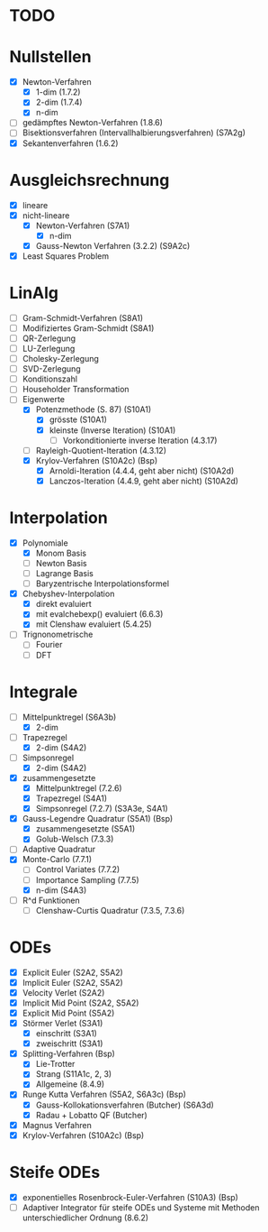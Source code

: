 # TODO

# Nullstellen
- [x] Newton-Verfahren
  - [x] 1-dim (1.7.2)
  - [x] 2-dim (1.7.4)
  - [x] n-dim
- [ ] gedämpftes Newton-Verfahren (1.8.6)
- [ ] Bisektionsverfahren (Intervallhalbierungsverfahren) (S7A2g)
- [x] Sekantenverfahren (1.6.2)

# Ausgleichsrechnung
- [x] lineare
- [x] nicht-lineare
  - [x] Newton-Verfahren (S7A1)
    - [x] n-dim
  - [x] Gauss-Newton Verfahren (3.2.2) (S9A2c)
- [x] Least Squares Problem  

# LinAlg

- [ ] Gram-Schmidt-Verfahren (S8A1)
- [ ] Modifiziertes Gram-Schmidt (S8A1)
- [ ] QR-Zerlegung
- [ ] LU-Zerlegung
- [ ] Cholesky-Zerlegung
- [ ] SVD-Zerlegung
- [ ] Konditionszahl
- [ ] Householder Transformation
- [ ] Eigenwerte
  - [x] Potenzmethode (S. 87) (S10A1)
    - [x] grösste (S10A1)
    - [x] kleinste (Inverse Iteration) (S10A1)
      - [ ] Vorkonditionierte inverse Iteration (4.3.17)
  - [ ] Rayleigh-Quotient-Iteration (4.3.12)
  - [x] Krylov-Verfahren (S10A2c) (Bsp)
    - [x] Arnoldi-Iteration (4.4.4, geht aber nicht) (S10A2d)
    - [x] Lanczos-Iteration (4.4.9, geht aber nicht) (S10A2d)

# Interpolation

- [x] Polynomiale
  - [x] Monom Basis
  - [ ] Newton Basis
  - [ ] Lagrange Basis
  - [ ] Baryzentrische Interpolationsformel
- [x] Chebyshev-Interpolation
  - [x] direkt evaluiert
  - [x] mit evalchebexp() evaluiert (6.6.3)
  - [x] mit Clenshaw evaluiert (5.4.25)
- [ ] Trignonometrische
  - [ ] Fourier
  - [ ] DFT

# Integrale

- [ ] Mittelpunktregel (S6A3b)
  - [x] 2-dim
- [ ] Trapezregel
  - [x] 2-dim (S4A2)
- [ ] Simpsonregel
  - [x] 2-dim (S4A2)
- [x] zusammengesetzte
  - [x] Mittelpunktregel (7.2.6)
  - [x] Trapezregel (S4A1)
  - [x] Simpsonregel (7.2.7) (S3A3e, S4A1) 
- [x] Gauss-Legendre Quadratur (S5A1) (Bsp)
  - [x] zusammengesetzte (S5A1)
  - [x] Golub-Welsch (7.3.3)
- [ ] Adaptive Quadratur
- [x] Monte-Carlo (7.7.1)
  - [ ] Control Variates (7.7.2)
  - [ ] Importance Sampling (7.7.5)
  - [x] n-dim (S4A3)
- [ ] R^d Funktionen
  - [ ] Clenshaw-Curtis Quadratur (7.3.5, 7.3.6)

# ODEs

- [x] Explicit Euler (S2A2, S5A2)
- [x] Implicit Euler (S2A2, S5A2)
- [x] Velocity Verlet (S2A2)
- [x] Implicit Mid Point (S2A2, S5A2)
- [x] Explicit Mid Point (S5A2)
- [x] Störmer Verlet (S3A1)
  - [x] einschritt (S3A1)
  - [x] zweischritt (S3A1)
- [x] Splitting-Verfahren (Bsp)
  - [x] Lie-Trotter
  - [x] Strang (S11A1c, 2, 3)
  - [x] Allgemeine (8.4.9)
- [x] Runge Kutta Verfahren (S5A2, S6A3c) (Bsp)
  - [x] Gauss-Kollokationsverfahren (Butcher) (S6A3d)
  - [x] Radau + Lobatto QF (Butcher)
- [x] Magnus Verfahren
- [x] Krylov-Verfahren (S10A2c) (Bsp)

# Steife ODEs

- [x] exponentielles Rosenbrock-Euler-Verfahren (S10A3) (Bsp)
- [ ] Adaptiver Integrator für steife ODEs und Systeme mit Methoden unterschiedlicher Ordnung (8.6.2)
